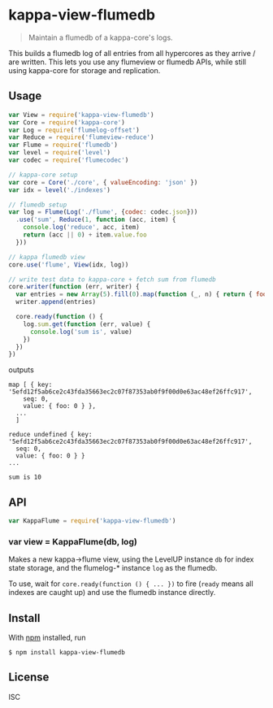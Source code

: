 # kappa-view-flumedb

> Maintain a flumedb of a kappa-core's logs.

This builds a flumedb log of all entries from all hypercores as they arrive /
are written. This lets you use any flumeview or flumedb APIs, while still using
kappa-core for storage and replication.

## Usage

```js
var View = require('kappa-view-flumedb')
var Core = require('kappa-core')
var Log = require('flumelog-offset')
var Reduce = require('flumeview-reduce')
var Flume = require('flumedb')
var level = require('level')
var codec = require('flumecodec')

// kappa-core setup
var core = Core('./core', { valueEncoding: 'json' })
var idx = level('./indexes')

// flumedb setup
var log = Flume(Log('./flume', {codec: codec.json}))
  .use('sum', Reduce(1, function (acc, item) {
    console.log('reduce', acc, item)
    return (acc || 0) + item.value.foo
  }))

// kappa flumedb view
core.use('flume', View(idx, log))

// write test data to kappa-core + fetch sum from flumedb
core.writer(function (err, writer) {
  var entries = new Array(5).fill(0).map(function (_, n) { return { foo: n } })
  writer.append(entries)

  core.ready(function () {
    log.sum.get(function (err, value) {
      console.log('sum is', value)
    })
  })
})
```

outputs

```
map [ { key: '5efd12f5ab6ce2c43fda35663ec2c07f87353ab0f9f00d0e63ac48ef26ffc917',
    seq: 0,
    value: { foo: 0 } },
  ...
  ]

reduce undefined { key: '5efd12f5ab6ce2c43fda35663ec2c07f87353ab0f9f00d0e63ac48ef26ffc917',
  seq: 0,
  value: { foo: 0 } }
...

sum is 10
```

## API

```js
var KappaFlume = require('kappa-view-flumedb')
```

### var view = KappaFlume(db, log)

Makes a new kappa->flume view, using the LevelUP instance `db` for index state storage, and the flumelog-* instance `log` as the flumedb.

To use, wait for `core.ready(function () { ... })` to fire (`ready` means all indexes are caught up) and use the flumedb instance directly.

## Install

With [npm](https://npmjs.org/) installed, run

```
$ npm install kappa-view-flumedb
```

## License

ISC

